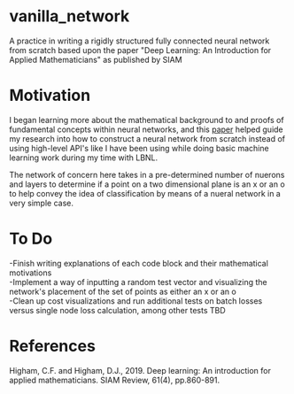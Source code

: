 # vanilla_network
A practice in writing a rigidly structured fully connected neural network from scratch based upon the paper "Deep Learning: An Introduction for Applied Mathematicians" as published by SIAM

# Motivation
I began learning more about the mathematical background to and proofs of fundamental concepts within neural networks, and this [paper](https://epubs.siam.org/doi/pdf/10.1137/18M1165748) helped guide my research into how to construct a neural network from scratch instead of using high-level API's like I have been using while doing basic machine learning work during my time with LBNL. 

The network of concern here takes in a pre-determined number of nuerons and layers to determine if a point on a two dimensional plane is an x or an o to help convey the idea of classification by means of a nueral network in a very simple case. 

# To Do
-Finish writing explanations of each code block and their mathematical motivations\
-Implement a way of inputting a random test vector and visualizing the network's placement of the set of points as either an x or an o\
-Clean up cost visualizations and run additional tests on batch losses versus single node loss calculation, among other tests TBD

# References
Higham, C.F. and Higham, D.J., 2019. Deep learning: An introduction for applied mathematicians. SIAM Review, 61(4), pp.860-891.
